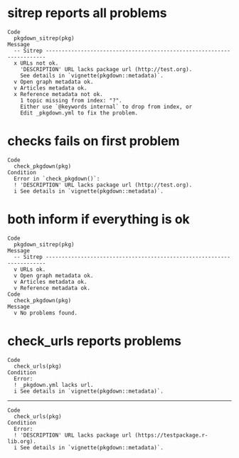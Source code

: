 # sitrep reports all problems

    Code
      pkgdown_sitrep(pkg)
    Message
      -- Sitrep ----------------------------------------------------------------------
      x URLs not ok.
        'DESCRIPTION' URL lacks package url (http://test.org).
        See details in `vignette(pkgdown::metadata)`.
      v Open graph metadata ok.
      v Articles metadata ok.
      x Reference metadata not ok.
        1 topic missing from index: "?".
        Either use `@keywords internal` to drop from index, or
        Edit _pkgdown.yml to fix the problem.

# checks fails on first problem

    Code
      check_pkgdown(pkg)
    Condition
      Error in `check_pkgdown()`:
      ! 'DESCRIPTION' URL lacks package url (http://test.org).
      i See details in `vignette(pkgdown::metadata)`.

# both inform if everything is ok

    Code
      pkgdown_sitrep(pkg)
    Message
      -- Sitrep ----------------------------------------------------------------------
      v URLs ok.
      v Open graph metadata ok.
      v Articles metadata ok.
      v Reference metadata ok.
    Code
      check_pkgdown(pkg)
    Message
      v No problems found.

# check_urls reports problems

    Code
      check_urls(pkg)
    Condition
      Error:
      ! _pkgdown.yml lacks url.
      i See details in `vignette(pkgdown::metadata)`.

---

    Code
      check_urls(pkg)
    Condition
      Error:
      ! 'DESCRIPTION' URL lacks package url (https://testpackage.r-lib.org).
      i See details in `vignette(pkgdown::metadata)`.

